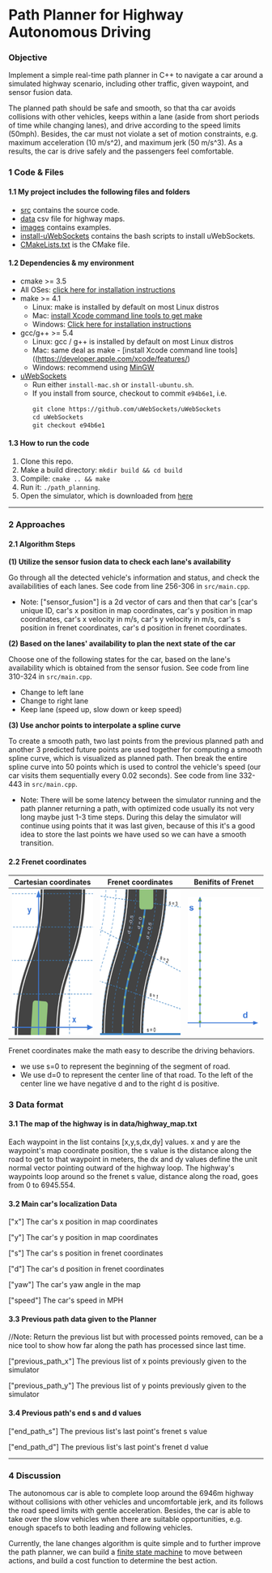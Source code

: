 # **Path Planner for Highway Autonomous Driving**

### Objective

Implement a simple real-time path planner in C++ to navigate a car around a simulated highway scenario, including 
other traffic, given waypoint, and sensor fusion data. 

The planned path should be safe and smooth, so that tha car 
avoids collisions with other vehicles, keeps within a lane (aside from short periods of time while changing lanes), and 
drive according to the speed limits (50mph). Besides, the car must not violate a set of motion constraints, e.g. maximum 
acceleration (10 m/s^2), and maximum jerk (50 m/s^3). As a results, the car is drive safely and the passengers feel 
comfortable.
 
### 1 Code & Files

#### 1.1 My project includes the following files and folders

* [src](src) contains the source code.
* [data](data) csv file for highway maps.
* [images](images) contains examples.
* [install-uWebSockets](install-uWebSockets) contains the bash scripts to install uWebSockets.
* [CMakeLists.txt](CMakeLists.txt) is the CMake file.

 
#### 1.2 Dependencies & my environment

* cmake >= 3.5
 * All OSes: [click here for installation instructions](https://cmake.org/install/)
* make >= 4.1
  * Linux: make is installed by default on most Linux distros
  * Mac: [install Xcode command line tools to get make](https://developer.apple.com/xcode/features/)
  * Windows: [Click here for installation instructions](http://gnuwin32.sourceforge.net/packages/make.htm)
* gcc/g++ >= 5.4
  * Linux: gcc / g++ is installed by default on most Linux distros
  * Mac: same deal as make - [install Xcode command line tools]((https://developer.apple.com/xcode/features/)
  * Windows: recommend using [MinGW](http://www.mingw.org/)
* [uWebSockets](https://github.com/uWebSockets/uWebSockets)
  * Run either `install-mac.sh` or `install-ubuntu.sh`.
  * If you install from source, checkout to commit `e94b6e1`, i.e.
    ```
    git clone https://github.com/uWebSockets/uWebSockets 
    cd uWebSockets
    git checkout e94b6e1
    ```

#### 1.3 How to run the code



1. Clone this repo.
2. Make a build directory: `mkdir build && cd build`
3. Compile: `cmake .. && make`
4. Run it: `./path_planning`.
5. Open the simulator, which is downloaded from [here](https://github.com/udacity/self-driving-car-sim/releases)

---

### 2 Approaches

#### 2.1 Algorithm Steps

**(1) Utilize the sensor fusion data to check each lane's availability**

Go through all the detected vehicle's information and status, and check the availabilities of each lanes. 
See code from line 256-306 in `src/main.cpp`.

* Note: ["sensor_fusion"] is a 2d vector of cars and then that car's [car's unique 
ID, car's x position in map coordinates, car's y position in map coordinates, car's x velocity in m/s, car's y velocity 
in m/s, car's s position in frenet coordinates, car's d position in frenet coordinates. 

**(2) Based on the lanes' availability to plan the next state of the car**

Choose one of the following states for the car, based on the lane's availability which is obtained from 
the sensor fusion. See code from line 310-324 in `src/main.cpp`.

* Change to left lane
* Change to right lane
* Keep lane (speed up, slow down or keep speed)


**(3) Use anchor points to interpolate a spline curve** 

To create a smooth path, two last points from the previous planned path and another 3 predicted 
future points are used together for computing a smooth spline curve, which is visualized as planned
path. Then break the entire spline curve into
 50 points which is used to control the vehicle's speed (our car visits them sequentially every 0.02 
 seconds). See code from line 332-443 in `src/main.cpp`.
 
* Note: There will be some latency between the simulator running and the path planner returning a path, with optimized 
code usually its not very long maybe just 1-3 time steps. During this delay the simulator will continue using points 
that it was last given, because of this it's a good idea to store the last points we have used so we can have a smooth 
transition. 

#### 2.2 Frenet coordinates


Cartesian coordinates      |Frenet coordinates         |  Benifits of Frenet
:-------------------------:|:-------------------------:|:-------------------------:
![](images/cartesian.png)  | ![](images/frenet-1.png)  |  ![](images/frenet-2.png)

Frenet coordinates make the math easy to describe the driving behaviors. 

* we use s=0 to represent the beginning of the segment of road. 
* We use d=0 to represent the center line of that road. To the left of the center line we have negative d and to the 
right d is positive.

### 3 Data format

#### 3.1 The map of the highway is in data/highway_map.txt
Each waypoint in the list contains  [x,y,s,dx,dy] values. x and y are the waypoint's map coordinate position, the s 
value is the distance along the road to get to that waypoint in meters, the dx and dy values define the unit normal 
vector pointing outward of the highway loop.
The highway's waypoints loop around so the frenet s value, distance along the road, goes from 0 to 6945.554.

#### 3.2 Main car's localization Data

["x"] The car's x position in map coordinates

["y"] The car's y position in map coordinates

["s"] The car's s position in frenet coordinates

["d"] The car's d position in frenet coordinates

["yaw"] The car's yaw angle in the map

["speed"] The car's speed in MPH

#### 3.3 Previous path data given to the Planner

//Note: Return the previous list but with processed points removed, can be a nice tool to show how far along
the path has processed since last time. 

["previous_path_x"] The previous list of x points previously given to the simulator

["previous_path_y"] The previous list of y points previously given to the simulator

#### 3.4 Previous path's end s and d values 

["end_path_s"] The previous list's last point's frenet s value

["end_path_d"] The previous list's last point's frenet d value


---

### 4 Discussion

The autonomous car is able to complete loop around the 6946m highway without collisions with other vehicles and uncomfortable jerk, 
and its follows the road speed limits with gentle acceleration. Besides, the car is able to take over the slow vehicles 
when there are suitable opportunities, e.g. enough spacefs to both leading and following vehicles. 

Currently, the lane changes algorithm is quite simple and to further improve the path planner, we can build a [finite 
state machine](https://en.wikipedia.org/wiki/Finite-state_machine) to move between actions, and build a cost function to determine the best action.

[//]: # (Image/video References)
[demo_gif]: ./images/demo.gif






